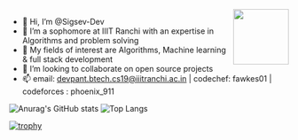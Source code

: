 <img align="right" width="100" height="100" src="https://user-images.githubusercontent.com/5713670/87202985-820dcb80-c2b6-11ea-9f56-7ec461c497c3.gif">

- 👋 Hi, I’m @Sigsev-Dev                                                                                                
- 👀 I’m a sophomore at IIIT Ranchi with an expertise in Algorithms and problem solving
- 🌱 My fields of interest are Algorithms, Machine learning & full stack development
- 💞️ I’m looking to collaborate on open source projects 
- 📫 email: devpant.btech.cs19@iiitranchi.ac.in | codechef: fawkes01 | codeforces : phoenix_911

![Anurag's GitHub stats](https://github-readme-stats.vercel.app/api?username=Sigsev-Dev&show_icons=true&theme=dracula) ![Top Langs](https://github-readme-stats.vercel.app/api/top-langs/?username=anuraghazra&layout=compact&langs_count=8)

[![trophy](https://github-profile-trophy.vercel.app/?username=ryo-ma&theme=algolia&row=2&column=4&align=centre)](https://github.com/ryo-ma/github-profile-trophy)


<!---
Sigsev-Dev/Sigsev-Dev is a ✨ special ✨ repository because its `README.md` (this file) appears on your GitHub profile.
You can click the Preview link to take a look at your changes.
--->
